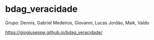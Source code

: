 # bdag_veracidade
Grupo:
Dennis, Gabriel Medeiros, Giovanni, Lucas Jordão, Maik, Valdo

https://giogiuseppe.github.io/bdag_veracidade/
